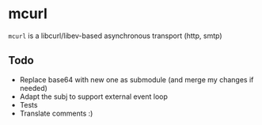 # mcurl

`mcurl` is a libcurl/libev-based asynchronous transport (http, smtp)

## Todo
* Replace base64 with new one as submodule (and merge my changes if needed)
* Adapt the subj to support external event loop
* Tests
* Translate comments :)
